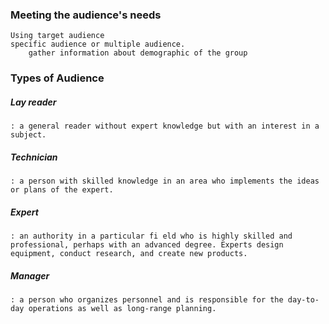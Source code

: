 ### Meeting the audience's needs
	Using target audience
	specific audience or multiple audience.
		gather information about demographic of the group

### Types of Audience
##### Lay reader
	: a general reader without expert knowledge but with an interest in a subject.
##### Technician
	: a person with skilled knowledge in an area who implements the ideas or plans of the expert.
##### Expert
	: an authority in a particular fi eld who is highly skilled and professional, perhaps with an advanced degree. Experts design equipment, conduct research, and create new products.
##### Manager
	: a person who organizes personnel and is responsible for the day-to-day operations as well as long-range planning.

